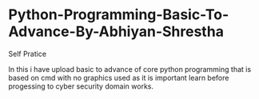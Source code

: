 # Python-Programming-Basic-To-Advance-By-Abhiyan-Shrestha
Self Pratice 

In this i have upload basic to advance of core python programming that is based on cmd with no graphics used as it is important learn before progessing to cyber security domain works.
